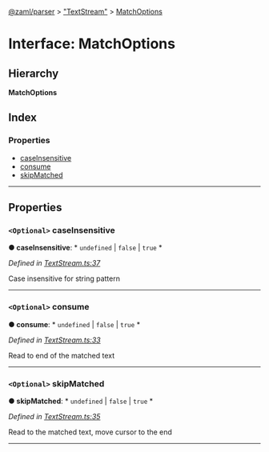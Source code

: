 [@zaml/parser](../README.md) > ["TextStream"](../modules/_textstream_.md) > [MatchOptions](../interfaces/_textstream_.matchoptions.md)

# Interface: MatchOptions

## Hierarchy

**MatchOptions**

## Index

### Properties

* [caseInsensitive](_textstream_.matchoptions.md#caseinsensitive)
* [consume](_textstream_.matchoptions.md#consume)
* [skipMatched](_textstream_.matchoptions.md#skipmatched)

---

## Properties

<a id="caseinsensitive"></a>

### `<Optional>` caseInsensitive

**● caseInsensitive**: * `undefined` &#124; `false` &#124; `true`
*

*Defined in [TextStream.ts:37](https://github.com/nexushubs/zaml-lang/blob/820ece7/packages/zaml-parser/src/TextStream.ts#L37)*

Case insensitive for string pattern

___
<a id="consume"></a>

### `<Optional>` consume

**● consume**: * `undefined` &#124; `false` &#124; `true`
*

*Defined in [TextStream.ts:33](https://github.com/nexushubs/zaml-lang/blob/820ece7/packages/zaml-parser/src/TextStream.ts#L33)*

Read to end of the matched text

___
<a id="skipmatched"></a>

### `<Optional>` skipMatched

**● skipMatched**: * `undefined` &#124; `false` &#124; `true`
*

*Defined in [TextStream.ts:35](https://github.com/nexushubs/zaml-lang/blob/820ece7/packages/zaml-parser/src/TextStream.ts#L35)*

Read to the matched text, move cursor to the end

___

